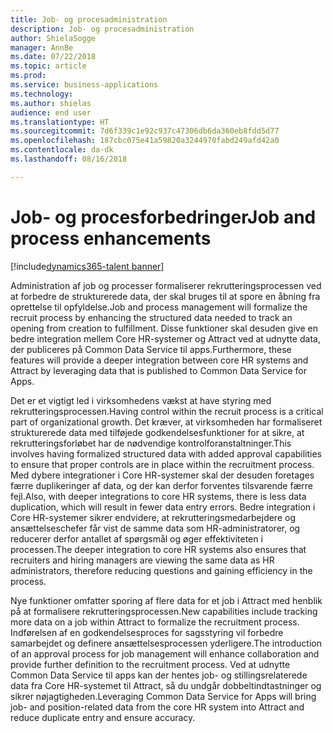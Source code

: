 ```yaml
---
title: Job- og procesadministration
description: Job- og procesadministration
author: ShielaSogge
manager: AnnBe
ms.date: 07/22/2018
ms.topic: article
ms.prod: 
ms.service: business-applications
ms.technology: 
ms.author: shielas
audience: end user
ms.translationtype: HT
ms.sourcegitcommit: 7d6f339c1e92c937c47306db6da360eb8fdd5d77
ms.openlocfilehash: 187cbc075e41a59820a3244970fabd249afd42a0
ms.contentlocale: da-dk
ms.lasthandoff: 08/16/2018

---
```


# <a name="job-and-process-enhancements"></a><span data-ttu-id="dcf43-103">Job- og procesforbedringer</span><span class="sxs-lookup"><span data-stu-id="dcf43-103">Job and process enhancements</span></span>

[!include[dynamics365-talent banner](../../includes/dynamics365-talent.md)]

<span data-ttu-id="dcf43-104">Administration af job og processer formaliserer rekrutteringsprocessen ved at forbedre de strukturerede data, der skal bruges til at spore en åbning fra oprettelse til opfyldelse.</span><span class="sxs-lookup"><span data-stu-id="dcf43-104">Job and process management will formalize the recruit process by enhancing the structured data needed to track an opening from creation to fulfillment.</span></span>
<span data-ttu-id="dcf43-105">Disse funktioner skal desuden give en bedre integration mellem Core HR-systemer og Attract ved at udnytte data, der publiceres på Common Data Service til apps.</span><span class="sxs-lookup"><span data-stu-id="dcf43-105">Furthermore, these features will provide a deeper integration between core HR systems and Attract by leveraging data that is published to Common Data Service for Apps.</span></span>

<span data-ttu-id="dcf43-106">Det er et vigtigt led i virksomhedens vækst at have styring med rekrutteringsprocessen.</span><span class="sxs-lookup"><span data-stu-id="dcf43-106">Having control within the recruit process is a critical part of organizational growth.</span></span> <span data-ttu-id="dcf43-107">Det kræver, at virksomheden har formaliseret strukturerede data med tilføjede godkendelsesfunktioner for at sikre, at rekrutteringsforløbet har de nødvendige kontrolforanstaltninger.</span><span class="sxs-lookup"><span data-stu-id="dcf43-107">This involves having formalized structured data with added approval capabilities to ensure that proper controls are in place within the recruitment process.</span></span> <span data-ttu-id="dcf43-108">Med dybere integrationer i Core HR-systemer skal der desuden foretages færre duplikeringer af data, og der kan derfor forventes tilsvarende færre fejl.</span><span class="sxs-lookup"><span data-stu-id="dcf43-108">Also, with deeper integrations to core HR systems, there is less data duplication, which will result in fewer data entry errors.</span></span> <span data-ttu-id="dcf43-109">Bedre integration i Core HR-systemer sikrer endvidere, at rekrutteringsmedarbejdere og ansættelseschefer får vist de samme data som HR-administratorer, og reducerer derfor antallet af spørgsmål og øger effektiviteten i processen.</span><span class="sxs-lookup"><span data-stu-id="dcf43-109">The deeper integration to core HR systems also ensures that recruiters and hiring managers are viewing the same data as HR administrators, therefore reducing questions and gaining efficiency in the process.</span></span>

<span data-ttu-id="dcf43-110">Nye funktioner omfatter sporing af flere data for et job i Attract med henblik på at formalisere rekrutteringsprocessen.</span><span class="sxs-lookup"><span data-stu-id="dcf43-110">New capabilities include tracking more data on a job within Attract to formalize the recruitment process.</span></span> <span data-ttu-id="dcf43-111">Indførelsen af en godkendelsesproces for sagsstyring vil forbedre samarbejdet og definere ansættelsesprocessen yderligere.</span><span class="sxs-lookup"><span data-stu-id="dcf43-111">The introduction of an approval process for job management will enhance collaboration and provide further definition to the recruitment process.</span></span> <span data-ttu-id="dcf43-112">Ved at udnytte Common Data Service til apps kan der hentes job- og stillingsrelaterede data fra Core HR-systemet til Attract, så du undgår dobbeltindtastninger og sikrer nøjagtigheden.</span><span class="sxs-lookup"><span data-stu-id="dcf43-112">Leveraging Common Data Service for Apps will bring job- and position-related data from the core HR system into Attract and reduce duplicate entry and ensure accuracy.</span></span>

<!--
## Who uses this feature
These features are intended for recruiters and hiring managers and will work
without any additional setup.
## Setup required
Some of the capabilities in this feature will require each user to have a
license to LinkedIn Recruiter.
## Availability
Cloud
## Regional availability
Global
-->

